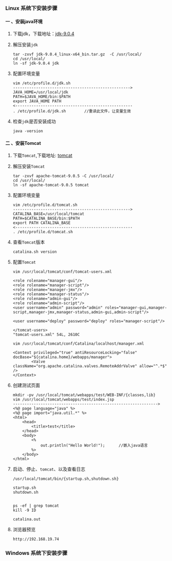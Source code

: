 ### Linux 系统下安装步骤

#### 一 、安装java环境

1. 下载jdk，下载地址：[jdk-9.0.4](http://www.oracle.com/technetwork/java/javase/downloads/jdk9-downloads-3848520.html)


2. 解压安装`jdk`
    ```
    tar -zxvf jdk-9.0.4_linux-x64_bin.tar.gz  -C /usr/local/
    cd /usr/local/
    ln -sf jdk-9.0.4 jdk
    
    ```
3. 配置环境变量
    ```
    vim /etc/profile.d/jdk.sh
    --------------------------------------------------->
    JAVA_HOME=/usr/local/jdk
    PATH=$JAVA_HOME/bin:$PATH
    export JAVA_HOME PATH
    <---------------------------------------------------
    . /etc/profile.d/jdk.sh        //重读此文件，让变量生效
    
    ```

4. 检查`jdk`是否安装成功

    `java -version`
#### 二 、安装Tomcat

1. 下载`Tomcat`,下载地址: [tomcat](https://tomcat.apache.org/download-90.cgi)
2. 解压安装`Tomcat`
    ```
    tar -zxvf apache-tomcat-9.0.5 -C /usr/local/
    cd /usr/local/
    ln -sf apache-tomcat-9.0.5 tomcat
    ```
3. 配置环境变量
    ```
    vim /etc/profile.d/tomcat.sh
    --------------------------------------------------->
    CATALINA_BASE=/usr/local/tomcat
    PATH=$CATALINA_BASE/bin:$PATH
    export PATH CATALINA_BASE
    <---------------------------------------------------
    . /etc/profile.d/tomcat.sh
    ```
4. 查看`Tomcat`版本

    `catalina.sh version`
5. 配置`Tomcat`

    `vim /usr/local/tomcat/conf/tomcat-users.xml 
    `
    ```
    <role rolename="manager-gui"/>
    <role rolename="manager-script"/>
    <role rolename="manager-jmx"/>
    <role rolename="manager-status"/>
    <role rolename="admin-gui"/>
    <role rolename="admin-script"/>
    <user username="admin" password="admin" roles="manager-gui,manager-script,manager-jmx,manager-status,admin-gui,admin-script"/>
    
    <user username="deploy" password="deploy" roles="manager-script"/>
    
    </tomcat-users>
    "tomcat-users.xml" 54L, 2610C      
    ```
    `vim /usr/local/tomcat/conf/Catalina/localhost/manager.xml 
    `
    ```
    <Context privileged="true" antiResourceLocking="false" docBase="${catalina.home}/webapps/manager">
            <Valve className="org.apache.catalina.valves.RemoteAddrValve" allow="^.*$" />
    </Context>
    
    ```
6. 创建测试页面

    ```
    mkdir -pv /usr/local/tomcat/webapps/test/WEB-INF/{classes,lib}
    vim /usr/local/tomcat/webapps/test/index.jsp
    --------------------------------------------------------------->
    <%@ page language="java" %>
    <%@ page import="java.util.*" %>
    <html>
        <head>
            <title>test</title>
        </head>
        <body>
            <%
                out.println("Hello World!");      //嵌入java语言
            %>
        </body>
    </html>
    ```
7. 启动、停止、`tomcat`、以及查看日志

    ```
    /usr/local/tomcat/bin/{startup.sh,shutdown.sh}

    startup.sh 
    shutdown.sh 
    
    
    ps -ef | grep tomcat
    kill -9 ID
    
    catalina.out
    ```

8. 浏览器预览

    `http://192.168.19.74`

### Windows 系统下安装步骤